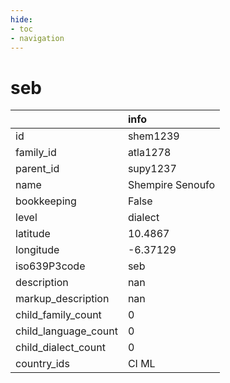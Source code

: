 ```yaml
---
hide:
- toc
- navigation
---
```

# seb
|                      | info             |
|:---------------------|:-----------------|
| id                   | shem1239         |
| family_id            | atla1278         |
| parent_id            | supy1237         |
| name                 | Shempire Senoufo |
| bookkeeping          | False            |
| level                | dialect          |
| latitude             | 10.4867          |
| longitude            | -6.37129         |
| iso639P3code         | seb              |
| description          | nan              |
| markup_description   | nan              |
| child_family_count   | 0                |
| child_language_count | 0                |
| child_dialect_count  | 0                |
| country_ids          | CI ML            |